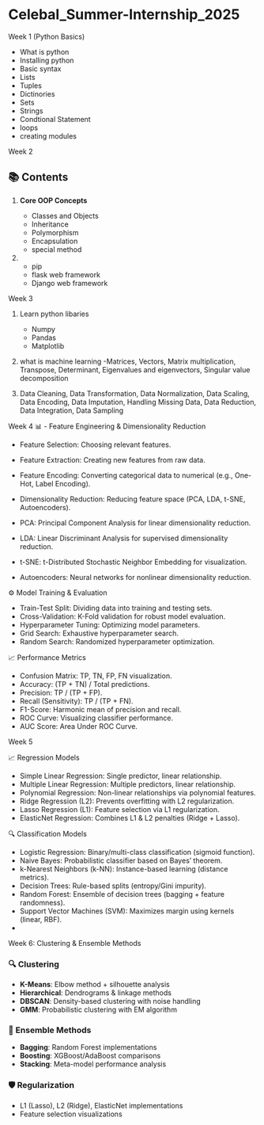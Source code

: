 # Celebal_Summer-Internship_2025
Week 1 (Python Basics)
- What is python
- Installing python
- Basic syntax
- Lists
- Tuples
- Dictinories
- Sets
- Strings
- Condtional Statement
- loops
- creating modules


Week 2 
## 📚 Contents

1. **Core OOP Concepts**
   - Classes and Objects
   - Inheritance
   - Polymorphism
   - Encapsulation
   - special method
   
2. - pip
   - flask web framework
   - Django web framework

Week 3 
1. Learn python libaries
   - Numpy
   - Pandas
   - Matplotlib
2. what is machine learning
   -Matrices, Vectors, Matrix multiplication, Transpose, Determinant, Eigenvalues and eigenvectors, Singular value decomposition
   
4. Data Cleaning, Data Transformation, Data Normalization, Data Scaling, Data Encoding, Data Imputation, Handling Missing Data, Data Reduction, Data Integration, Data Sampling

Week 4 
📊 - Feature Engineering & Dimensionality Reduction

- Feature Selection: Choosing relevant features.
- Feature Extraction: Creating new features from raw data.
- Feature Encoding: Converting categorical data to numerical (e.g., One-Hot, Label Encoding).
- Dimensionality Reduction: Reducing feature space (PCA, LDA, t-SNE, Autoencoders).

- PCA: Principal Component Analysis for linear dimensionality reduction.
- LDA: Linear Discriminant Analysis for supervised dimensionality reduction.
- t-SNE: t-Distributed Stochastic Neighbor Embedding for visualization.
- Autoencoders: Neural networks for nonlinear dimensionality reduction.

⚙️ Model Training & Evaluation
- Train-Test Split: Dividing data into training and testing sets.
- Cross-Validation: K-Fold validation for robust model evaluation.
- Hyperparameter Tuning: Optimizing model parameters.
- Grid Search: Exhaustive hyperparameter search.
- Random Search: Randomized hyperparameter optimization.

📈 Performance Metrics
- Confusion Matrix: TP, TN, FP, FN visualization.
- Accuracy: (TP + TN) / Total predictions.
- Precision: TP / (TP + FP).
- Recall (Sensitivity): TP / (TP + FN).
- F1-Score: Harmonic mean of precision and recall.
- ROC Curve: Visualizing classifier performance.
- AUC Score: Area Under ROC Curve.

Week 5 

📈 Regression Models
- Simple Linear Regression: Single predictor, linear relationship.
- Multiple Linear Regression: Multiple predictors, linear relationship.
- Polynomial Regression: Non-linear relationships via polynomial features.
- Ridge Regression (L2): Prevents overfitting with L2 regularization.
- Lasso Regression (L1): Feature selection via L1 regularization.
- ElasticNet Regression: Combines L1 & L2 penalties (Ridge + Lasso).

🔍 Classification Models
- Logistic Regression: Binary/multi-class classification (sigmoid function).
- Naive Bayes: Probabilistic classifier based on Bayes’ theorem.
- k-Nearest Neighbors (k-NN): Instance-based learning (distance metrics).
- Decision Trees: Rule-based splits (entropy/Gini impurity).
- Random Forest: Ensemble of decision trees (bagging + feature randomness).
- Support Vector Machines (SVM): Maximizes margin using kernels (linear, RBF).
- 

 Week 6: Clustering & Ensemble Methods

### 🔍 Clustering
- **K-Means**: Elbow method + silhouette analysis
- **Hierarchical**: Dendrograms & linkage methods
- **DBSCAN**: Density-based clustering with noise handling
- **GMM**: Probabilistic clustering with EM algorithm

### 🌳 Ensemble Methods
- **Bagging**: Random Forest implementations
- **Boosting**: XGBoost/AdaBoost comparisons
- **Stacking**: Meta-model performance analysis

### 🛡️ Regularization
- L1 (Lasso), L2 (Ridge), ElasticNet implementations
- Feature selection visualizations






